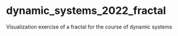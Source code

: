 # dynamic_systems_2022_fractal
Visualization exercise of a fractal for the course of dynamic systems
